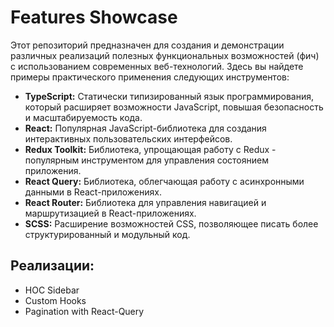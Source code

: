 # Features Showcase

Этот репозиторий предназначен для создания и демонстрации различных реализаций полезных функциональных возможностей (фич) с использованием современных веб-технологий. Здесь вы найдете примеры практического применения следующих инструментов:

- <b>TypeScript:</b> Статически типизированный язык программирования, который расширяет возможности JavaScript, повышая безопасность и масштабируемость кода.
- <b>React:</b> Популярная JavaScript-библиотека для создания интерактивных пользовательских интерфейсов.
- <b>Redux Toolkit:</b> Библиотека, упрощающая работу с Redux - популярным инструментом для управления состоянием приложения.
- <b>React Query:</b> Библиотека, облегчающая работу с асинхронными данными в React-приложениях.
- <b>React Router:</b> Библиотека для управления навигацией и маршрутизацией в React-приложениях.
- <b>SCSS:</b> Расширение возможностей CSS, позволяющее писать более структурированный и модульный код.

## Реализации:

- HOC Sidebar
- Custom Hooks
- Pagination with React-Query



